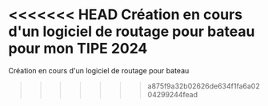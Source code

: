 <<<<<<< HEAD
Création en cours d'un logiciel de routage pour bateau pour mon TIPE 2024 
=======
Création en cours d'un logiciel de routage pour bateau
>>>>>>> a875f9a32b02626de634f1fa6a0204299244fead
